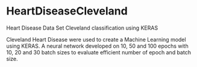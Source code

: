 # HeartDiseaseCleveland
 Heart Disease Data Set Cleveland classification using KERAS
 
Cleveland Heart Disease were used to create a Machine Learning model using KERAS. A neural network developed on 10, 50 and 100 epochs with 10, 20 and 30 batch sizes to evaluate efficient number of epoch and batch size.


